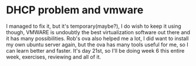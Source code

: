 # DHCP problem and vmware

I managed to fix it, but it's temporary(maybe?), I do wish to keep it using though, VMWARE is undoubtly the best virtualization software out there and it has
many possibilities. Rob's ova also helped me a lot, I did want to install my own ubuntu server again, but the ova has many tools useful for me, so I can learn better 
and faster. It's day 21st, so I'll be doing week 6 this entire week, exercises, reviewing and all of it.
